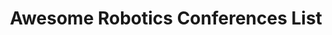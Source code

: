 ---
layout: page
title: Awesome Robotics Conferences List
description: An interactive table for choosing your next robotic-related conference or school.
img: assets/img/conf_list.png
redirect: https://torydebra.github.io/AwesomeRoboticsConferencesAndSchoolsList/
importance: 1
category: Other
giscus_comments: false
---